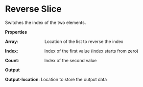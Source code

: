 # Reverse Slice

Switches the index of the two elements.

 **Properties**
 

**Array**:                      Location of the list to reverse the index

**Index**:                      Index of the first value (index starts from zero)

**Count**:                     Index of the second value

 **Output**
 

**Output-location**: Location to store the output data